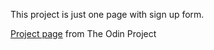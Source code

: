 This project is just one page with sign up form.

[Project page](https://www.theodinproject.com/courses/html-and-css/lessons/html-forms) from The Odin Project
